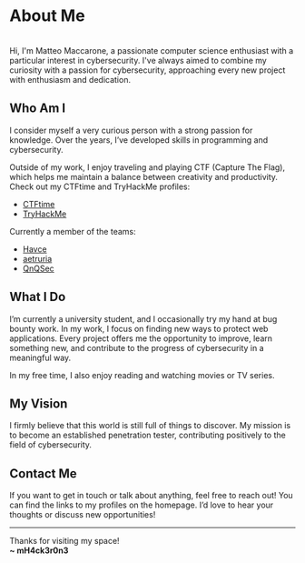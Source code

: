
# About Me

<br>
Hi, I'm Matteo Maccarone, a passionate computer science enthusiast with a particular interest in cybersecurity. I've always aimed to combine my curiosity with a passion for cybersecurity, approaching every new project with enthusiasm and dedication.

## Who Am I

I consider myself a very curious person with a strong passion for knowledge. Over the years, I’ve developed skills in programming and cybersecurity.

Outside of my work, I enjoy traveling and playing CTF (Capture The Flag), which helps me maintain a balance between creativity and productivity. Check out my CTFtime and TryHackMe profiles:

- [CTFtime](https://ctftime.org/user/186678)
- [TryHackMe](https://tryhackme.com/p/mH4ck3r0n3)

Currently a member of the teams:

- [Havce](https://havce.it/authors/mh4ck3r0n3/)
- [aetruria](https://ctftime.org/team/251530)
- [QnQSec](https://ctftime.org/team/367683)

## What I Do

I’m currently a university student, and I occasionally try my hand at bug bounty work. In my work, I focus on finding new ways to protect web applications. Every project offers me the opportunity to improve, learn something new, and contribute to the progress of cybersecurity in a meaningful way.

In my free time, I also enjoy reading and watching movies or TV series.

## My Vision

I firmly believe that this world is still full of things to discover. My mission is to become an established penetration tester, contributing positively to the field of cybersecurity.

## Contact Me

If you want to get in touch or talk about anything, feel free to reach out! You can find the links to my profiles on the homepage. I’d love to hear your thoughts or discuss new opportunities!

---

Thanks for visiting my space!  
**~ mH4ck3r0n3**

